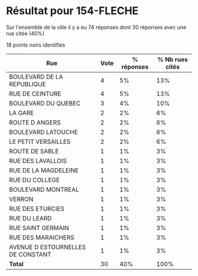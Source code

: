 # Résultat pour 154-FLECHE

Sur l'ensemble de la ville il y a eu 74 réponses dont 30 réponses avec une rue citée (40%)

18 points noirs identifiés

| Rue | Vote | % réponses | % Nb rues cités|
|-----|------|------------|----------------|
| BOULEVARD DE LA REPUBLIQUE | 4 | 5% | 13%|
| RUE DE CEINTURE | 4 | 5% | 13%|
| BOULEVARD DU QUEBEC | 3 | 4% | 10%|
| LA GARE | 2 | 2% | 6%|
| ROUTE D ANGERS | 2 | 2% | 6%|
| BOULEVARD LATOUCHE | 2 | 2% | 6%|
| LE PETIT VERSAILLES | 2 | 2% | 6%|
| ROUTE DE SABLE | 1 | 1% | 3%|
| RUE DES LAVALLOIS | 1 | 1% | 3%|
| RUE DE LA MAGDELEINE | 1 | 1% | 3%|
| RUE DU COLLEGE | 1 | 1% | 3%|
| BOULEVARD MONTREAL | 1 | 1% | 3%|
| VERRON | 1 | 1% | 3%|
| RUE DES ETURCIES | 1 | 1% | 3%|
| RUE DU LEARD | 1 | 1% | 3%|
| RUE SAINT GERMAIN | 1 | 1% | 3%|
| RUE DES MARAICHERS | 1 | 1% | 3%|
| AVENUE D ESTOURNELLES DE CONSTANT | 1 | 1% | 3%|
| **Total** | 30 | 40% | 100%|
